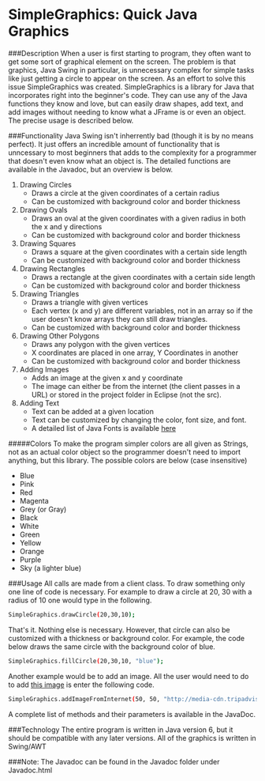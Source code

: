 # SimpleGraphics: Quick Java Graphics

###Description
When a user is first starting to program, they often want to get some sort of graphical element on the screen. The problem is that graphics, Java Swing in particular, is unnecessary complex for simple tasks like just getting a circle to appear on the screen. As an effort to solve this issue SimpleGraphics was created. SimpleGraphics is a library for Java that incorporates right into the beginner's code. They can use any of the Java functions they know and love, but can easily draw shapes, add text, and add images without needing to know what a JFrame is or even an object. The precise usage is described below.

###Functionality
Java Swing isn't inherrently bad (though it is by no means perfect). It just offers an incredible amount of functionality that is unncessary to most beginners that adds to the complexity for a programmer that doesn't even know what an object is. The detailed functions are available in the Javadoc, but an overview is below.
1. Drawing Circles
    *  Draws a circle at the given coordinates of a certain radius
    *  Can be customized with background color and border thickness
2. Drawing Ovals
    * Draws an oval at the given coordinates with a given radius in both the x and y directions
    * Can be customized with background color and border thickness
3. Drawing Squares
    * Draws a square at the given coordinates with a certain side length
    * Can be customized with background color and border thickness
4. Drawing Rectangles
    * Draws a rectangle at the given coordinates with a certain side length
    * Can be customized with background color and border thickness
5. Drawing Triangles
    * Draws a triangle with given vertices
    * Each vertex (x and y) are different variables, not in an array so if the user doesn't know arrays they can still draw triangles.
    * Can be customized with background color and border thickness
6. Drawing Other Polygons
    * Draws any polygon with the given vertices
    * X coordinates are placed in one array, Y Coordinates in another
    * Can be customized with background color and border thickness
7. Adding Images
    * Adds an image at the given x and y coordinate
    * The image can either be from the internet (the client passes in a URL) or stored in the project folder in Eclipse (not the src).
8. Adding Text
    * Text can be added at a given location
    * Text can be customized by changing the color, font size, and font.
    * A detailed list of Java Fonts is available [here](http://sanjaal.com/java/tag/java-list-of-all-font-names/)

#####Colors
To make the program simpler colors are all given as Strings, not as an actual color object so the programmer doesn't need to import anything, but this library. The possible colors are below (case insensitive)
* Blue
* Pink
* Red
* Magenta
* Grey (or Gray)
* Black
* White
* Green
* Yellow
* Orange
* Purple
* Sky (a lighter blue)

###Usage
All calls are made from a client class. To draw something only one line of code is necessary. For example to draw a circle at 20, 30 with a radius of 10 one would type in the following.
```sh
SimpleGraphics.drawCircle(20,30,10);
```
That's it. Nothing else is necessary. However, that circle can also be customized with a thickness or background color. For example, the code below draws the same circle with the background color of blue.
```sh
SimpleGraphics.fillCircle(20,30,10, "blue");
```
Another example would be to add an image. All the user would need to do to add [this image](http://media-cdn.tripadvisor.com/media/photo-s/01/6e/d0/93/orange-beach.jpg) is enter the following code.
```sh
SimpleGraphics.addImageFromInternet(50, 50, "http://media-cdn.tripadvisor.com/media/photo-s/01/6e/d0/93/orange-beach.jpg");
```
A complete list of methods and their parameters is available in the JavaDoc.


###Technology
The entire program is written in Java version 6, but it should be compatible with any later versions. All of the graphics is written in Swing/AWT

###Note: The Javadoc can be found in the Javadoc folder under Javadoc.html








